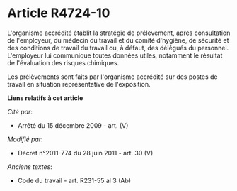 # Article R4724-10

L'organisme accrédité établit la stratégie de prélèvement, après consultation de l'employeur, du médecin du travail et du
comité d'hygiène, de sécurité et des conditions de travail du travail ou, à défaut, des délégués du personnel. L'employeur
lui communique toutes données utiles, notamment le résultat de l'évaluation des risques chimiques. 

Les prélèvements sont faits par l'organisme accrédité sur des postes de travail en situation représentative de l'exposition.

**Liens relatifs à cet article**

_Cité par_:

  - Arrêté du 15 décembre 2009 - art. (V)

_Modifié par_:

  - Décret n°2011-774 du 28 juin 2011 - art. 30 (V)

_Anciens textes_:

  - Code du travail - art. R231-55 al 3 (Ab)
